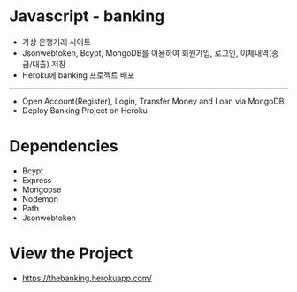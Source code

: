 # Javascript - banking
- 가상 은행거래 사이트
- Jsonwebtoken, Bcypt, MongoDB를 이용하여 회원가입, 로그인, 이체내역(송금/대출) 저장
- Heroku에 banking 프로젝트 배포
<hr />

- Open Account(Register), Login, Transfer Money and Loan via MongoDB
- Deploy Banking Project on Heroku

# Dependencies
- Bcypt
- Express
- Mongoose
- Nodemon
- Path
- Jsonwebtoken

# View the Project
- https://thebanking.herokuapp.com/
